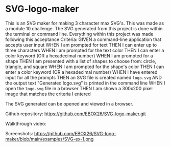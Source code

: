 # SVG-logo-maker
This is an SVG maker for making 3 character max SVG's. This was made as a module 10 challenge. The SVG generated from this project is done within the terminal or command line. Everything within this project was made following this acceptance Criteria: 
GIVEN a command-line application that accepts user input
WHEN I am prompted for text
THEN I can enter up to three characters
WHEN I am prompted for the text color
THEN I can enter a color keyword (OR a hexadecimal number)
WHEN I am prompted for a shape
THEN I am presented with a list of shapes to choose from: circle, triangle, and square
WHEN I am prompted for the shape's color
THEN I can enter a color keyword (OR a hexadecimal number)
WHEN I have entered input for all the prompts
THEN an SVG file is created named `logo.svg`
AND the output text "Generated logo.svg" is printed in the command line
WHEN I open the `logo.svg` file in a browser
THEN I am shown a 300x200 pixel image that matches the criteria I entered

The SVG generated can be opened and viewed in a browser.

Github repository: https://github.com/EBOX26/SVG-logo-maker.git

Walkthrough video:

Screenshots: https://github.com/EBOX26/SVG-logo-maker/blob/main/examples/SVG-ex-1.png

